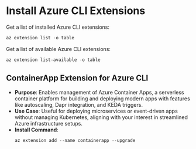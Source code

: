# Install Azure CLI Extensions

Get a list of installed Azure CLI extensions:

```powershell
az extension list -o table
```

Get a list of available Azure CLI extensions:

```powershell
az extension list-available -o table
```

## ContainerApp Extension for Azure CLI

- **Purpose**: Enables management of Azure Container Apps, a serverless container platform for building and deploying modern apps with features like autoscaling, Dapr integration, and KEDA triggers.
- **Use Case**: Useful for deploying microservices or event-driven apps without managing Kubernetes, aligning with your interest in streamlined Azure infrastructure setups.
- **Install Command**:
    ```powershell
    az extension add --name containerapp --upgrade
    ```


